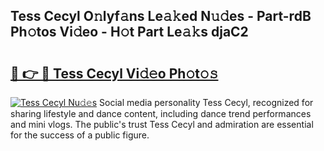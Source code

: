 ## Tess Cecyl O𝚗lyf𝚊ns Le𝚊𝚔ed N𝚞𝚍es - Part-rdB Ph𝚘tos Vi𝚍eo - H𝚘t Part Le𝚊𝚔s djaC2

# <h2><a href="http://hf5tngo.feru.top/?c=Tess+Cecyl">🔗 👉 🔴 Tess Cecyl Vi𝚍𝚎o Ph𝚘t𝚘𝚜</a></h2>

[![Tess Cecyl Nu𝚍𝚎s](https://i.imgur.com/0TWrTi3.gif)](http://hf5tngo.feru.top/?c=Tess+Cecyl)
Social media personality Tess Cecyl, recognized for sharing lifestyle and dance content, including dance trend performances and mini vlogs. The public's trust Tess Cecyl and admiration are essential for the success of a public figure. 
